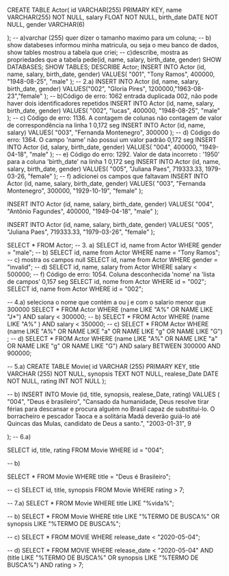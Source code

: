 CREATE TABLE Actor(
id VARCHAR(255) PRIMARY KEY,
name VARCHAR(255) NOT NULL,
salary FLOAT NOT NULL,
birth_date DATE NOT NULL,
gender VARCHAR(6)

);
-- a)varchar (255) quer dizer o tamanho maximo para um coluna;
-- b) show databeses informou minha matricula, ou seja o meu banco de dados, show tables mostrou a tabela que criei;
-- c)describe, mostra as propriedades que a tabela pede(id, name, salary, birth_date, gender)
SHOW DATABASES;
SHOW TABLES;
DESCRIBE Actor;
INSERT INTO Actor (id, name, salary, birth_date, gender)
VALUES(
  "001", 
  "Tony Ramos",
  400000,
  "1948-08-25", 
  "male"
);
-- 2.a)
INSERT INTO Actor (id, name, salary, birth_date, gender)
VALUES("002", "Gloria Pires", 1200000,"1963-08-23","female" );
-- b)Código de erro: 1062 entrada duplicada 002, não pode haver dois identificadores repetidos
INSERT INTO Actor (id, name, salary, birth_date, gender)
VALUES(
  "002", 
  "lucas",
  400000,
  "1948-08-25", 
  "male"
);
-- c)  Código de erro: 1136. A contagem de colunas não contagem de valor de correspondência na linha 1 0,172 seg
INSERT INTO Actor (id, name, salary)
VALUES(
  "003", 
  "Fernanda Montenegro",
  300000
  );
  -- d) Código do erro: 1364. O campo 'name' não possui um valor padrão 0,172 seg
INSERT INTO Actor (id, salary, birth_date, gender)
VALUES(
  "004",
  400000,
  "1949-04-18", 
  "male"
);
-- e) Código do erro: 1292. Valor de data incorreto : '1950' para a coluna 'birth_date' na linha 1 0,172 seg
INSERT INTO Actor (id, name, salary, birth_date, gender)
VALUES(
  "005", 
  "Juliana Paes",
  719333.33,
  1979-03-26, 
  "female"
);
-- f) adicionei os campos que faltavam
INSERT INTO Actor (id, name, salary, birth_date, gender)
VALUES(
  "003", 
  "Fernanda Montenegro",
  300000,
  "1929-10-19", 
  "female"
);

 INSERT INTO Actor (id, name, salary, birth_date, gender)
VALUES(
  "004", 
  "Antônio Fagundes",
  400000,
  "1949-04-18", 
  "male"
);

INSERT INTO Actor (id, name, salary, birth_date, gender)
VALUES(
  "005", 
  "Juliana Paes",
  719333.33,
  "1979-03-26", 
  "female"
);

SELECT * FROM Actor;
-- 3. a)
SELECT id, name from Actor WHERE gender = "male";
-- b)
SELECT id, name from Actor WHERE name = "Tony Ramos";
-- c) mostra os campos null
SELECT id, name from Actor WHERE gender = "invalid";
-- d)
SELECT id, name, salary from Actor WHERE salary  < 500000;
-- f) Código de erro: 1054. Coluna desconhecida 'nome' na 'lista de campos' 0,157 seg
SELECT id, nome from Actor WHERE id = "002";
SELECT id, name from Actor WHERE id = "002";

-- 4.a) seleciona o nome que contém a ou j e com o salario menor que 300000
SELECT * FROM Actor
WHERE (name LIKE "A%" OR NAME LIKE "J*") AND salary < 300000;
-- b)
SELECT * FROM Actor
WHERE (name LIKE "A%" ) AND salary < 350000;
-- c)
SELECT * FROM Actor
WHERE (name LIKE "A%" OR NAME LIKE "a" OR NAME LIKE "g" OR NAME LIKE "G") ;
-- d)
SELECT * FROM Actor
WHERE (name LIKE "A%" OR NAME LIKE "a" OR NAME LIKE "g" OR NAME LIKE "G") AND salary BETWEEN 300000 AND 900000;

-- 5.a)
CREATE TABLE Movie(
id VARCHAR (255) PRIMARY KEY,
title VARCHAR (255) NOT NULL,
synopsis TEXT NOT NULL,
realese_Date DATE NOT NULL,
rating INT NOT NULL
);

-- b)
INSERT INTO Movie (id, title, synopsis, realese_Date, rating)
VALUES (
"004",
"Deus é brasileiro",
 "Cansado da humanidade, Deus resolve tirar férias para descansar e procura alguém no Brasil capaz de substituí-lo. O borracheiro e pescador Taoca e a solitária Madá deverão guiá-lo até Quincas das Mulas, candidato de Deus a santo.",
    "2003-01-31",
    9

);
-- 6.a)

SELECT id, title, rating FROM Movie WHERE id = "004";

-- b)

SELECT * FROM Movie WHERE title = "Deus é Brasileiro";

-- c)
SELECT id, title, synopsis FROM Movie WHERE rating > 7;

-- 7.a)
SELECT * FROM Movie
WHERE title LIKE "%vida%";

-- b)
SELECT * FROM Movie
WHERE title LIKE "%TERMO DE BUSCA%" OR
      synopsis LIKE "%TERMO DE BUSCA%";
      
-- c) 
SELECT * FROM MOVIE
WHERE release_date < "2020-05-04";

-- d)
SELECT * FROM MOVIE
WHERE release_date < "2020-05-04" AND 
      (title LIKE "%TERMO DE BUSCA%" OR
      synopsis LIKE "%TERMO DE BUSCA%") AND rating > 7;
